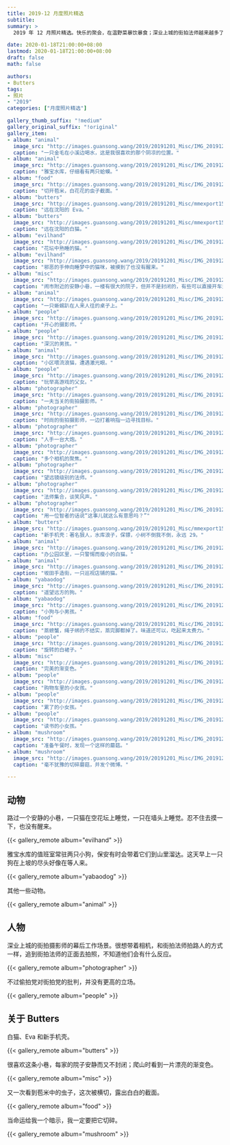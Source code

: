 ```yaml
---
title: 2019-12 月度照片精选
subtitle:
summary: >
  2019 年 12 月照片精选。快乐的聚会，在温野菜暴饮暴食；深业上城的街拍法师越来越多了，偷拍党羡慕他们的脸皮。

date: 2020-01-18T21:00:00+08:00
lastmod: 2020-01-18T21:00:00+08:00
draft: false
math: false

authors:
- Butters
tags:
- 照片
- "2019"
categories: ["月度照片精选"]

gallery_thumb_suffix: "!medium"
gallery_original_suffix: "!original"
gallery_item:
- album: "animal"
  image_src: "http://images.guansong.wang/2019/20191201_Misc/IMG_20191201_103148.jpg"
  caption: "一只金毛在小溪边喝水，这是我很喜欢的那个阴凉的位置。"
- album: "animal"
  image_src: "http://images.guansong.wang/2019/20191201_Misc/IMG_20191201_110006.jpg"
  caption: "雅宝水库，仔细看有两只蛤蟆。"
- album: "food"
  image_src: "http://images.guansong.wang/2019/20191201_Misc/IMG_20191205_232851.jpg"
  caption: "切开苞米，白花花的虫子截面。"
- album: "butters"
  image_src: "http://images.guansong.wang/2019/20191201_Misc/mmexport1575611347898.jpg"
  caption: "远在沈阳的 Eva。"
- album: "butters"
  image_src: "http://images.guansong.wang/2019/20191201_Misc/mmexport1575611349240.jpg"
  caption: "远在沈阳的白猫。"
- album: "evilhand"
  image_src: "http://images.guansong.wang/2019/20191201_Misc/IMG_20191214_122403.jpg"
  caption: "花坛中熟睡的猫。"
- album: "evilhand"
  image_src: "http://images.guansong.wang/2019/20191201_Misc/IMG_20191214_122420.jpg"
  caption: "邪恶的手伸向睡梦中的猫咪，被摸到了也没有醒来。"
- album: "misc"
  image_src: "http://images.guansong.wang/2019/20191201_Misc/IMG_20191214_122545.jpg"
  caption: "闹市附近的安静小巷，一楼有很大的院子，但并不是封闭的，有些可以直接开车进去。"
- album: "animal"
  image_src: "http://images.guansong.wang/2019/20191201_Misc/IMG_20191214_123633.jpg"
  caption: "一只蜥蜴趴在人来人往的桌子上。"
- album: "people"
  image_src: "http://images.guansong.wang/2019/20191201_Misc/IMG_20191214_131129.jpg"
  caption: "开心的摄影师。"
- album: "people"
  image_src: "http://images.guansong.wang/2019/20191201_Misc/IMG_20191214_155454.jpg"
  caption: "深沉的男孩。"
- album: "animal"
  image_src: "http://images.guansong.wang/2019/20191201_Misc/IMG_20191214_223342.jpg"
  caption: "小区喂流浪猫，遭遇激光眼。"
- album: "people"
  image_src: "http://images.guansong.wang/2019/20191201_Misc/IMG_20191215_134354.jpg"
  caption: "玩举高游戏的父女。"
- album: "photographer"
  image_src: "http://images.guansong.wang/2019/20191201_Misc/IMG_20191215_134922.jpg"
  caption: "一夫当关的街拍摄影师。"
- album: "photographer"
  image_src: "http://images.guansong.wang/2019/20191201_Misc/IMG_20191215_153319.jpg"
  caption: "时尚的街拍摄影师，一边打着响指一边寻找目标。"
- album: "photographer"
  image_src: "http://images.guansong.wang/2019/20191201_Misc/IMG_20191215_154949.jpg"
  caption: "人手一台大炮。"
- album: "photographer"
  image_src: "http://images.guansong.wang/2019/20191201_Misc/IMG_20191215_154615.jpg"
  caption: "多个相机的聚焦。"
- album: "photographer"
  image_src: "http://images.guansong.wang/2019/20191201_Misc/IMG_20191215_155506.jpg"
  caption: "望远镜级别的法师。"
- album: "photographer"
  image_src: "http://images.guansong.wang/2019/20191201_Misc/IMG_20191215_142514.jpg"
  caption: "法师集合，谈笑风声。"
- album: "photographer"
  image_src: "http://images.guansong.wang/2019/20191201_Misc/IMG_20191215_160211.jpg"
  caption: "用一位智者的话说“这事儿就这么有意思吗？”"
- album: "butters"
  image_src: "http://images.guansong.wang/2019/20191201_Misc/mmexport1576811194061.jpg"
  caption: "新手机壳：著名狠人，水库浪子，保镖，小树不倒我不倒，永远 29。"
- album: "animal"
  image_src: "http://images.guansong.wang/2019/20191201_Misc/IMG_20191220_170239.jpg"
  caption: "办公园区里，一只警惕而瘦小的白猫。"
- album: "animal"
  image_src: "http://images.guansong.wang/2019/20191201_Misc/IMG_20191221_155149.jpg"
  caption: "坂田手造街，一只巡视店铺的猫。"
- album: "yabaodog"
  image_src: "http://images.guansong.wang/2019/20191201_Misc/IMG_20191222_083529.jpg"
  caption: "遥望远方的狗。"
- album: "yabaodog"
  image_src: "http://images.guansong.wang/2019/20191201_Misc/IMG_20191222_083557.jpg"
  caption: "小狗与小男孩。"
- album: "food"
  image_src: "http://images.guansong.wang/2019/20191201_Misc/IMG_20191222_113736.jpg"
  caption: "蒸螃蟹，绳子绑的不结实，蒸完脚都掉了。味道还可以，吃起来太费力。"
- album: "people"
  image_src: "http://images.guansong.wang/2019/20191201_Misc/IMG_20191225_185654_1.jpg"
  caption: "旋转的白裙子。"
- album: "misc"
  image_src: "http://images.guansong.wang/2019/20191201_Misc/IMG_20191228_083347.jpg"
  caption: "完美的渐变色。"
- album: "people"
  image_src: "http://images.guansong.wang/2019/20191201_Misc/IMG_20191228_170151.jpg"
  caption: "购物车里的小女孩。"
- album: "people"
  image_src: "http://images.guansong.wang/2019/20191201_Misc/IMG_20191228_171424.jpg"
  caption: "累了的小女孩。"
- album: "people"
  image_src: "http://images.guansong.wang/2019/20191201_Misc/IMG_20191228_185605.jpg"
  caption: "读书的小女孩。"
- album: "mushroom"
  image_src: "http://images.guansong.wang/2019/20191201_Misc/IMG_20191218_223305.jpg"
  caption: "准备午餐时，发现一个这样的蘑菇。"
- album: "mushroom"
  image_src: "http://images.guansong.wang/2019/20191201_Misc/IMG_20191218_223455.jpg"
  caption: "毫不犹豫的切碎蘑菇，并发个微博。"

---
```




## 动物 

路过一个安静的小巷，一只猫在空花坛上睡觉，一只在墙头上睡觉。忍不住去摸一下，也没有醒来。

{{< gallery_remote album="evilhand" >}}

雅宝水库的值班室常驻两只小狗，保安有时会带着它们到山里溜达。这天早上一只狗在上坡的尽头好像在等人来。

{{< gallery_remote album="yabaodog" >}}

其他一些动物。

{{< gallery_remote album="animal" >}}

## 人物

深业上城的街拍摄影师的幕后工作场景。很想带着相机，和街拍法师拍路人的方式一样，追到街拍法师的正面去拍照，不知道他们会有什么反应。

{{< gallery_remote album="photographer" >}}

不过偷拍党对街拍党的批判，并没有更高的立场。

{{< gallery_remote album="people" >}}

## 关于 Butters

白猫、Eva 和新手机壳。

{{< gallery_remote album="butters" >}}

很喜欢这条小巷，每家的院子安静而又不封闭；爬山时看到一片漂亮的渐变色。

{{< gallery_remote album="misc" >}}

又一次看到苞米中的虫子，这次被横切，露出白白的截面。

{{< gallery_remote album="food" >}}

当命运给我一个暗示，我一定要把它切碎。

{{< gallery_remote album="mushroom" >}}